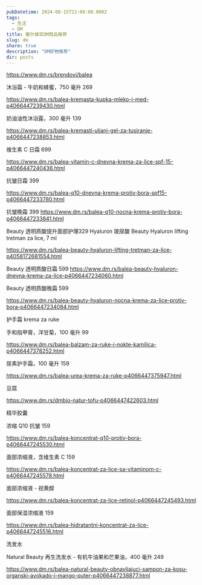 ```yaml
---
pubDatetime: 2024-08-15T22:00:00.000Z
tags:
  - 生活
  - DM
title: 塞尔维亚DM商品推荐
slug: dm
share: true
description: "DM好物推荐"
dir: posts
---
```


https://www.dm.rs/brendovi/balea

沐浴霜 - 牛奶和蜂蜜，750 毫升  269

https://www.dm.rs/balea-kremasta-kupka-mleko-i-med-p4066447239430.html

奶油油性沐浴露，300 毫升   139

https://www.dm.rs/balea-kremasti-uljani-gel-za-tusiranje-p4066447238853.html


维生素 C 日霜 699

https://www.dm.rs/balea-vitamin-c-dnevna-krema-za-lice-spf-15-p4066447240436.html

抗皱日霜  399

https://www.dm.rs/balea-q10-dnevna-krema-protiv-bora-spf15-p4066447233780.html

抗皱晚霜 399
https://www.dm.rs/balea-q10-nocna-krema-protiv-bora-p4066447233841.html


Beauty 透明质酸提升面部护理329
Hyaluron 玻尿酸
 Beauty Hyaluron lifting tretman za lice, 7 ml

https://www.dm.rs/balea-beauty-hyaluron-lifting-tretman-za-lice-p4058172681554.html

 Beauty 透明质酸日霜 599
https://www.dm.rs/balea-beauty-hyaluron-dnevna-krema-za-lice-p4066447234060.html

 Beauty 透明质酸晚霜 599
 
https://www.dm.rs/balea-beauty-hyaluron-nocna-krema-za-lice-protiv-bora-p4066447234084.html


护手霜  krema za ruke

手和指甲膏，洋甘菊，100 毫升    99

https://www.dm.rs/balea-balzam-za-ruke-i-nokte-kamilica-p4066447378252.html

尿素护手霜，100 毫升 159

https://www.dm.rs/balea-urea-krema-za-ruke-p4066447375947.html

豆腐

https://www.dm.rs/dmbio-natur-tofu-p4066447422603.html

精华胶囊

浓缩 Q10 抗皱 159

https://www.dm.rs/balea-koncentrat-q10-protiv-bora-p4066447245530.html

面部浓缩液，含维生素 C   159

https://www.dm.rs/balea-koncentrat-za-lice-sa-vitaminom-c-p4066447245578.html

面部浓缩液 - 视黄醇

https://www.dm.rs/balea-koncentrat-za-lice-retinol-p4066447245493.html

面部保湿浓缩液   159

https://www.dm.rs/balea-hidratantni-koncentrat-za-lice-p4066447245516.html

洗发水

Natural Beauty 再生洗发水 - 有机牛油果和芒果油，400 毫升  249

https://www.dm.rs/balea-natural-beauty-obnavljajuci-sampon-za-kosu-organski-avokado-i-mango-puter-p4066447238877.html
